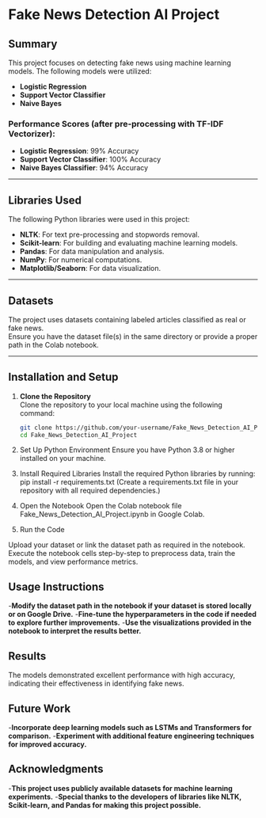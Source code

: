 # Fake News Detection AI Project

## Summary
This project focuses on detecting fake news using machine learning models. The following models were utilized:

- **Logistic Regression**
- **Support Vector Classifier**
- **Naive Bayes**

### Performance Scores (after pre-processing with TF-IDF Vectorizer):
- **Logistic Regression**: 99% Accuracy  
- **Support Vector Classifier**: 100% Accuracy  
- **Naive Bayes Classifier**: 94% Accuracy  

---

## Libraries Used
The following Python libraries were used in this project:

- **NLTK**: For text pre-processing and stopwords removal.
- **Scikit-learn**: For building and evaluating machine learning models.
- **Pandas**: For data manipulation and analysis.
- **NumPy**: For numerical computations.
- **Matplotlib/Seaborn**: For data visualization.

---

## Datasets
The project uses datasets containing labeled articles classified as real or fake news.  
Ensure you have the dataset file(s) in the same directory or provide a proper path in the Colab notebook.

---

## Installation and Setup

1. **Clone the Repository**  
   Clone the repository to your local machine using the following command:
   ```bash
   git clone https://github.com/your-username/Fake_News_Detection_AI_Project.git
   cd Fake_News_Detection_AI_Project
2. Set Up Python Environment
Ensure you have Python 3.8 or higher installed on your machine.

3. Install Required Libraries
Install the required Python libraries by running:
   pip install -r requirements.txt
  (Create a requirements.txt file in your repository with all required dependencies.) 
4. Open the Notebook
Open the Colab notebook file Fake_News_Detection_AI_Project.ipynb in Google Colab.
5. Run the Code

Upload your dataset or link the dataset path as required in the notebook.
Execute the notebook cells step-by-step to preprocess data, train the models, and view performance metrics.

## Usage Instructions
 -**Modify the dataset path in the notebook if your dataset is stored locally or on Google Drive.**
 -**Fine-tune the hyperparameters in the code if needed to explore further improvements.**
 -**Use the visualizations provided in the notebook to interpret the results better.**

## Results
The models demonstrated excellent performance with high accuracy, indicating their effectiveness in identifying fake news.

## Future Work
-**Incorporate deep learning models such as LSTMs and Transformers for comparison.**
-**Experiment with additional feature engineering techniques for improved accuracy.**

## Acknowledgments
-**This project uses publicly available datasets for machine learning experiments.**
-**Special thanks to the developers of libraries like NLTK, Scikit-learn, and Pandas for making this project possible.**

 

